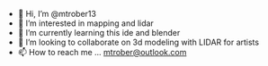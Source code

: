 - 👋 Hi, I’m @mtrober13
- 👀 I’m interested in mapping and lidar
- 🌱 I’m currently learning this ide and blender
- 💞️ I’m looking to collaborate on 3d modeling with LIDAR for artists
- 📫 How to reach me ... mtrober@outlook.com

<!---
mtrober13/mtrober13 is a ✨ special ✨ repository because its `README.md` (this file) appears on your GitHub profile.
You can click the Preview link to take a look at your changes.
--->
